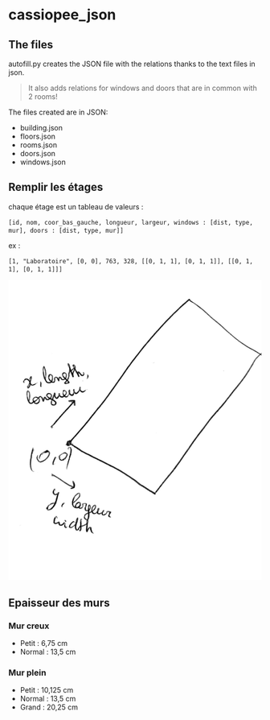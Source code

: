 # cassiopee_json

## The files

autofill.py creates the JSON file with the relations thanks to the text files in json.

>It also adds relations for windows and doors that are in common with 2 rooms!

The files created are in JSON:

* building.json
* floors.json
* rooms.json
* doors.json
* windows.json

## Remplir les étages

chaque étage est un tableau de valeurs :

    [id, nom, coor_bas_gauche, longueur, largeur, windows : [dist, type, mur], doors : [dist, type, mur]]

ex :

    [1, "Laboratoire", [0, 0], 763, 328, [[0, 1, 1], [0, 1, 1]], [[0, 1, 1], [0, 1, 1]]]

![aide pour les longueur/largeur](/cassiopee_json/2d-plans/aide.jpeg)

## Epaisseur des murs

### Mur creux

* Petit : 6,75 cm
* Normal : 13,5 cm

### Mur plein

* Petit : 10,125 cm
* Normal : 13,5 cm
* Grand : 20,25 cm
